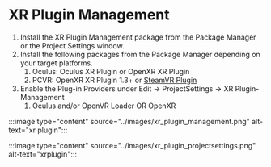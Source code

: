 # XR Plugin Management

1. Install the XR Plugin Management package from the Package Manager or the Project Settings window.
1. Install the following packages from the Package Manager depending on your target platforms.
    1. Oculus: Oculus XR Plugin or OpenXR XR Plugin
    1. PCVR: OpenXR XR Plugin 1.3+ or [SteamVR Plugin](https://assetstore.unity.com/packages/tools/integration/steamvr-plugin-32647)
1. Enable the Plug-in Providers under Edit -> ProjectSettings -> XR Plugin-Management
    1. Oculus and/or OpenVR Loader OR OpenXR

:::image type="content" source="../images/xr_plugin_management.png" alt-text="xr plugin":::

:::image type="content" source="../images/xr_plugin_projectsettings.png" alt-text="xrplugin":::

